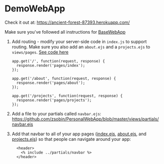# DemoWebApp

Check it out at: https://ancient-forest-87393.herokuapp.com/

Make sure you've followed all instructions for [BaseWebApp](https://github.com/zsobin/BaseWebApp)

1) Add routing - modify your server-side code in `index.js` to support routing. Make sure you also add an `about.ejs` and a `projects.ejs` to `views/pages`. [See code here](https://github.com/zsobin/PersonalWebApp/blob/master/index.js#L13-L23)

    ```
    app.get('/', function(request, response) {
      response.render('pages/index');
    });

    app.get('/about', function(request, response) {
      response.render('pages/about');
    });

    app.get('/projects', function(request, response) {
      response.render('pages/projects');
    });

    ```

2) Add a file to your partials called `navbar.ejs`: https://github.com/zsobin/PersonalWebApp/blob/master/views/partials/navbar.ejs

3) Add that navbar to all of your app pages ([index.ejs](https://github.com/zsobin/PersonalWebApp/blob/master/views/pages/index.ejs#L7-L9), [about.ejs](https://github.com/zsobin/PersonalWebApp/blob/master/views/pages/about.ejs#L7-L9), and [projects.ejs](https://github.com/zsobin/PersonalWebApp/blob/master/views/pages/projects.ejs#L7-L9)) so that people can navigate around your app:

    ```
      <header>
        <% include ../partials/navbar %>
      </header>
    ```


